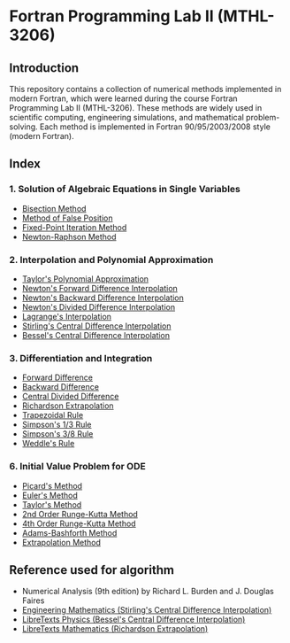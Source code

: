 # Fortran Programming Lab II (MTHL-3206)

## Introduction

This repository contains a collection of numerical methods implemented in modern Fortran, which were learned during the course Fortran Programming Lab II (MTHL-3206). These methods are widely used in scientific computing, engineering simulations, and mathematical problem-solving. Each method is implemented in Fortran 90/95/2003/2008 style (modern Fortran).

## Index

### 1. Solution of Algebraic Equations in Single Variables

- [Bisection Method](./01-bisection-method/main.f90)
- [Method of False Position](./02-false-position/main.f90)
- [Fixed-Point Iteration Method](./03-fixed-point-iteration/main.f90)
- [Newton-Raphson Method](./04-newton-raphson/main.f90)

### 2. Interpolation and Polynomial Approximation

- [Taylor's Polynomial Approximation](./05-taylor-polynomial/main.f90)
- [Newton's Forward Difference Interpolation](./06-newton-forward-difference/main.f90)
- [Newton's Backward Difference Interpolation](./07-newton-backward-difference/main.f90)
- [Newton's Divided Difference Interpolation](./08-newton-divided-difference/main.f90)
- [Lagrange's Interpolation](./09-lagrange-interpolation/main.f90)
- [Stirling's Central Difference Interpolation](./10-stirling-central-difference/main.f90)
- [Bessel's Central Difference Interpolation](./11-bessel-central-difference/main.f90)

### 3. Differentiation and Integration

- [Forward Difference](./12-forward-difference/main.f90)
- [Backward Difference](./13-backward-difference/main.f90)
- [Central Divided Difference](./14-central-divided-difference/main.f90)
- [Richardson Extrapolation](./15-richardson-extrapolation/main.f90)
- [Trapezoidal Rule](./16-trapezoidal-rule/main.f90)
- [Simpson's 1/3 Rule](./17-simpson-1-3-rule/main.f90)
- [Simpson's 3/8 Rule](./18-simpson-3-8-rule/main.f90)
- [Weddle's Rule](./19-weddle-rule/main.f90)

### 6. Initial Value Problem for ODE

- [Picard's Method](./28-picard-method/main.f90)
- [Euler's Method](./29-euler-method/main.f90)
- [Taylor's Method](./30-taylor-method/main.f90)
- [2nd Order Runge-Kutta Method](./31-runge-kutta-order-2/main.f90)
- [4th Order Runge-Kutta Method](./32-runge-kutta-order-4/main.f90)
- [Adams-Bashforth Method](./33-adams-bashforth-method/main.f90)
- [Extrapolation Method](./34-extrapolation-method/main.f90)

## Reference used for algorithm

- Numerical Analysis (9th edition) by Richard L. Burden and J. Douglas Faires
- [Engineering Mathematics (Stirling's Central Difference Interpolation)](https://theengineeringmaths.com/wp-content/uploads/2017/11/interpolation-web.pdf)
- [LibreTexts Physics (Bessel's Central Difference Interpolation)](<https://phys.libretexts.org/Bookshelves/Astronomy__Cosmology/Celestial_Mechanics_(Tatum)/01%3A_Numerical_Methods/1.10%3A_1.10-Besselian_Interpolation>)
- [LibreTexts Mathematics (Richardson Extrapolation)](<https://math.libretexts.org/Bookshelves/Calculus/CLP-2_Integral_Calculus_(Feldman_Rechnitzer_and_Yeager)/04%3A_Appendices/4.03%3A_C%3A_More_About_Numerical_Integration/4.3.01%3A_C.1%3A_Richardson_Extrapolation>)
